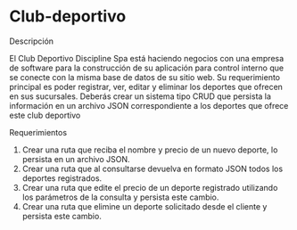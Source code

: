 # Club-deportivo

Descripción

El Club Deportivo Discipline Spa está haciendo negocios con una empresa de software para
la construcción de su aplicación para control interno que se conecte con la misma base de
datos de su sitio web. Su requerimiento principal es poder registrar, ver, editar y eliminar los
deportes que ofrecen en sus sucursales.
Deberás crear un sistema tipo CRUD que persista la información en un archivo JSON
correspondiente a los deportes que ofrece este club deportivo

Requerimientos
1. Crear una ruta que reciba el nombre y precio de un nuevo deporte, lo persista en un
archivo JSON.
2. Crear una ruta que al consultarse devuelva en formato JSON todos los deportes
registrados.
3. Crear una ruta que edite el precio de un deporte registrado utilizando los parámetros
de la consulta y persista este cambio.
4. Crear una ruta que elimine un deporte solicitado desde el cliente y persista este
cambio.
